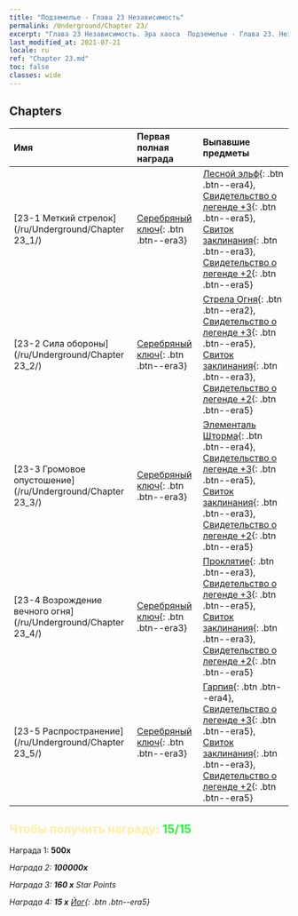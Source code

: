 ```yaml
---
title: "Подземелье - Глава 23 Независимость"
permalink: /Underground/Chapter 23/
excerpt: "Глава 23 Независимость. Эра хаоса  Подземелье - Глава 23. Независимость"
last_modified_at: 2021-07-21
locale: ru
ref: "Chapter 23.md"
toc: false
classes: wide
---
```


## Chapters

  | Имя |  Первая полная награда | Выпавшие предметы |
  |:------------|:------------|:------------| 
  | [23-1 Меткий стрелок](/ru/Underground/Chapter 23_1/) | [Серебряный ключ](/ItemsRU/con_693/){: .btn .btn--era3} | [Лесной эльф](/ItemsRU/unt_201/){: .btn .btn--era4}, [Свидетельство о легенде +3](/ItemsRU/mat_88/){: .btn .btn--era5}, [Свиток заклинания](/ItemsRU/con_694/){: .btn .btn--era3}, [Свидетельство о легенде +2](/ItemsRU/mat_81/){: .btn .btn--era5} |
  | [23-2 Сила обороны](/ru/Underground/Chapter 23_2/) | [Серебряный ключ](/ItemsRU/con_693/){: .btn .btn--era3} | [Стрела Огня](/ItemsRU/her_413/){: .btn .btn--era2}, [Свидетельство о легенде +3](/ItemsRU/mat_88/){: .btn .btn--era5}, [Свиток заклинания](/ItemsRU/con_694/){: .btn .btn--era3}, [Свидетельство о легенде +2](/ItemsRU/mat_81/){: .btn .btn--era5} |
  | [23-3 Громовое опустошение](/ru/Underground/Chapter 23_3/) | [Серебряный ключ](/ItemsRU/con_693/){: .btn .btn--era3} | [Элементаль Шторма](/ItemsRU/unt_263/){: .btn .btn--era4}, [Свидетельство о легенде +3](/ItemsRU/mat_88/){: .btn .btn--era5}, [Свиток заклинания](/ItemsRU/con_694/){: .btn .btn--era3}, [Свидетельство о легенде +2](/ItemsRU/mat_81/){: .btn .btn--era5} |
  | [23-4 Возрождение вечного огня](/ru/Underground/Chapter 23_4/) | [Серебряный ключ](/ItemsRU/con_693/){: .btn .btn--era3} | [Проклятие](/ItemsRU/her_410/){: .btn .btn--era3}, [Свидетельство о легенде +3](/ItemsRU/mat_88/){: .btn .btn--era5}, [Свиток заклинания](/ItemsRU/con_694/){: .btn .btn--era3}, [Свидетельство о легенде +2](/ItemsRU/mat_81/){: .btn .btn--era5} |
  | [23-5 Распространение](/ru/Underground/Chapter 23_5/) | [Серебряный ключ](/ItemsRU/con_693/){: .btn .btn--era3} | [Гарпия](/ItemsRU/unt_245/){: .btn .btn--era4}, [Свидетельство о легенде +3](/ItemsRU/mat_88/){: .btn .btn--era5}, [Свиток заклинания](/ItemsRU/con_694/){: .btn .btn--era3}, [Свидетельство о легенде +2](/ItemsRU/mat_81/){: .btn .btn--era5} |


## <span style="color: #ffeea0">Чтобы получить награду: </span><span style="color: #27f73a">15/15</span>

 Награда 1:  **500x** <i class="fas fa-gem"/>

 Награда 2:  **100000x** <i class="fas fa-coins"/>

 Награда 3: **160 x** Star Points

 Награда 4: **15 x** [Йог](/ItemsRU/her_377/){: .btn .btn--era5}

